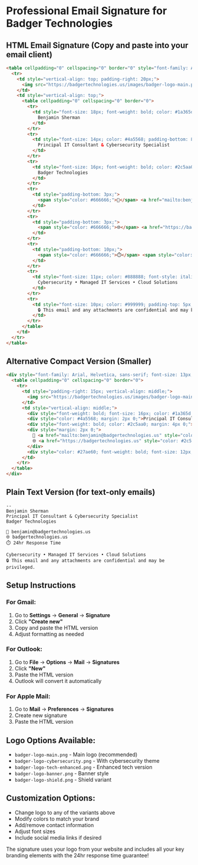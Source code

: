 # Professional Email Signature for Badger Technologies

## HTML Email Signature (Copy and paste into your email client)

```html
<table cellpadding="0" cellspacing="0" border="0" style="font-family: Arial, Helvetica, sans-serif; font-size: 14px; line-height: 1.4; color: #333333;">
  <tr>
    <td style="vertical-align: top; padding-right: 20px;">
      <img src="https://badgertechnologies.us/images/badger-logo-main.png" alt="Badger Technologies" width="120" height="auto" style="display: block; max-width: 120px; height: auto;">
    </td>
    <td style="vertical-align: top;">
      <table cellpadding="0" cellspacing="0" border="0">
        <tr>
          <td style="font-size: 18px; font-weight: bold; color: #1a365d; padding-bottom: 5px;">
            Benjamin Sherman
          </td>
        </tr>
        <tr>
          <td style="font-size: 14px; color: #4a5568; padding-bottom: 8px;">
            Principal IT Consultant & Cybersecurity Specialist
          </td>
        </tr>
        <tr>
          <td style="font-size: 16px; font-weight: bold; color: #2c5aa0; padding-bottom: 10px;">
            Badger Technologies
          </td>
        </tr>
        <tr>
          <td style="padding-bottom: 3px;">
            <span style="color: #666666;">📧</span> <a href="mailto:benjamin@badgertechnologies.us" style="color: #2c5aa0; text-decoration: none;">benjamin@badgertechnologies.us</a>
          </td>
        </tr>
        <tr>
          <td style="padding-bottom: 3px;">
            <span style="color: #666666;">🌐</span> <a href="https://badgertechnologies.us" style="color: #2c5aa0; text-decoration: none;">badgertechnologies.us</a>
          </td>
        </tr>
        <tr>
          <td style="padding-bottom: 10px;">
            <span style="color: #666666;">⏱️</span> <span style="color: #27ae60; font-weight: bold;">24hr Response Time</span>
          </td>
        </tr>
        <tr>
          <td style="font-size: 11px; color: #888888; font-style: italic; padding-top: 8px; border-top: 1px solid #e2e8f0;">
            Cybersecurity • Managed IT Services • Cloud Solutions
          </td>
        </tr>
        <tr>
          <td style="font-size: 10px; color: #999999; padding-top: 5px;">
            🔒 This email and any attachments are confidential and may be privileged.
          </td>
        </tr>
      </table>
    </td>
  </tr>
</table>
```

## Alternative Compact Version (Smaller)

```html
<div style="font-family: Arial, Helvetica, sans-serif; font-size: 13px; color: #333;">
  <table cellpadding="0" cellspacing="0" border="0">
    <tr>
      <td style="padding-right: 15px; vertical-align: middle;">
        <img src="https://badgertechnologies.us/images/badger-logo-main.png" alt="Badger Technologies" width="80" style="display: block;">
      </td>
      <td style="vertical-align: middle;">
        <div style="font-weight: bold; font-size: 16px; color: #1a365d;">Benjamin Sherman</div>
        <div style="color: #4a5568; margin: 2px 0;">Principal IT Consultant</div>
        <div style="font-weight: bold; color: #2c5aa0; margin: 4px 0;">Badger Technologies</div>
        <div style="margin: 2px 0;">
          📧 <a href="mailto:benjamin@badgertechnologies.us" style="color: #2c5aa0; text-decoration: none;">benjamin@badgertechnologies.us</a> | 
          🌐 <a href="https://badgertechnologies.us" style="color: #2c5aa0; text-decoration: none;">badgertechnologies.us</a>
        </div>
        <div style="color: #27ae60; font-weight: bold; font-size: 12px; margin-top: 3px;">⏱️ 24hr Response Time</div>
      </td>
    </tr>
  </table>
</div>
```

## Plain Text Version (for text-only emails)

```
--
Benjamin Sherman
Principal IT Consultant & Cybersecurity Specialist
Badger Technologies

📧 benjamin@badgertechnologies.us
🌐 badgertechnologies.us
⏱️ 24hr Response Time

Cybersecurity • Managed IT Services • Cloud Solutions
🔒 This email and any attachments are confidential and may be privileged.
```

## Setup Instructions

### For Gmail:
1. Go to **Settings** → **General** → **Signature**
2. Click **"Create new"**
3. Copy and paste the HTML version
4. Adjust formatting as needed

### For Outlook:
1. Go to **File** → **Options** → **Mail** → **Signatures**
2. Click **"New"**
3. Paste the HTML version
4. Outlook will convert it automatically

### For Apple Mail:
1. Go to **Mail** → **Preferences** → **Signatures**
2. Create new signature
3. Paste the HTML version

## Logo Options Available:
- `badger-logo-main.png` - Main logo (recommended)
- `badger-logo-cybersecurity.png` - With cybersecurity theme
- `badger-logo-tech-enhanced.png` - Enhanced tech version
- `badger-logo-banner.png` - Banner style
- `badger-logo-shield.png` - Shield variant

## Customization Options:
- Change logo to any of the variants above
- Modify colors to match your brand
- Add/remove contact information
- Adjust font sizes
- Include social media links if desired

The signature uses your logo from your website and includes all your key branding elements with the 24hr response time guarantee!
